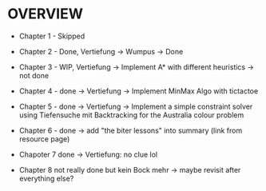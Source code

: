 # OVERVIEW

- Chapter 1 - Skipped

- Chapter 2 - Done, Vertiefung -> Wumpus -> Done

- Chapter 3 - WIP, Vertiefung -> Implement A* with different heuristics -> not done

- Chapter 4 - done -> Vertiefung -> Implement MinMax Algo with tictactoe

- Chapter 5 - done -> Vertiefung -> Implement a simple constraint solver using Tiefensuche mit Backtracking for the Australia colour problem

- Chapter 6 - done -> add "the biter lessons" into summary (link from resource page)

- Chapoter 7 done -> Vertiefung: no clue lol

- Chapter 8 not really done but kein Bock mehr -> maybe revisit after everything else?